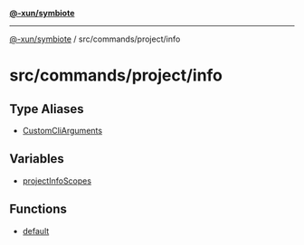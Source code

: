 [**@-xun/symbiote**](../../../../README.md)

***

[@-xun/symbiote](../../../../README.md) / src/commands/project/info

# src/commands/project/info

## Type Aliases

- [CustomCliArguments](type-aliases/CustomCliArguments.md)

## Variables

- [projectInfoScopes](variables/projectInfoScopes.md)

## Functions

- [default](functions/default.md)
